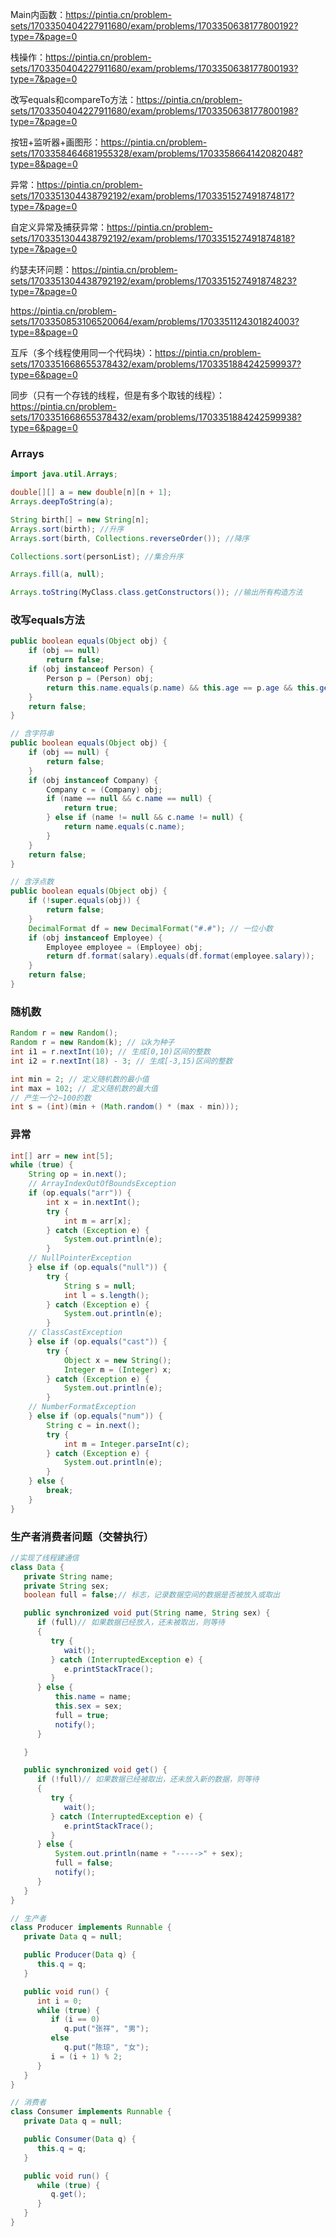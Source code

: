 Main内函数：https://pintia.cn/problem-sets/1703350404227911680/exam/problems/1703350638177800192?type=7&page=0

栈操作：https://pintia.cn/problem-sets/1703350404227911680/exam/problems/1703350638177800193?type=7&page=0

改写equals和compareTo方法：https://pintia.cn/problem-sets/1703350404227911680/exam/problems/1703350638177800198?type=7&page=0

按钮+监听器+画图形：https://pintia.cn/problem-sets/1703358464681955328/exam/problems/1703358664142082048?type=8&page=0

异常：https://pintia.cn/problem-sets/1703351304438792192/exam/problems/1703351527491874817?type=7&page=0

自定义异常及捕获异常：https://pintia.cn/problem-sets/1703351304438792192/exam/problems/1703351527491874818?type=7&page=0

约瑟夫环问题：https://pintia.cn/problem-sets/1703351304438792192/exam/problems/1703351527491874823?type=7&page=0

https://pintia.cn/problem-sets/1703350853106520064/exam/problems/1703351124301824003?type=8&page=0

互斥（多个线程使用同一个代码块）：https://pintia.cn/problem-sets/1703351668655378432/exam/problems/1703351884242599937?type=6&page=0

同步（只有一个存钱的线程，但是有多个取钱的线程）：https://pintia.cn/problem-sets/1703351668655378432/exam/problems/1703351884242599938?type=6&page=0

### Arrays

```java
import java.util.Arrays;

double[][] a = new double[n][n + 1];
Arrays.deepToString(a);

String birth[] = new String[n];
Arrays.sort(birth); //升序
Arrays.sort(birth, Collections.reverseOrder()); //降序

Collections.sort(personList); //集合升序

Arrays.fill(a, null);

Arrays.toString(MyClass.class.getConstructors()); //输出所有构造方法
```
### 改写equals方法

```java
public boolean equals(Object obj) {
    if (obj == null)
        return false;
    if (obj instanceof Person) {
        Person p = (Person) obj;
        return this.name.equals(p.name) && this.age == p.age && this.gender == p.gender;
    }
    return false;
}

// 含字符串
public boolean equals(Object obj) {
    if (obj == null) {
        return false;
    }
    if (obj instanceof Company) {
        Company c = (Company) obj;
        if (name == null && c.name == null) {
            return true;
        } else if (name != null && c.name != null) {
            return name.equals(c.name);
        }
    }
    return false;
}

// 含浮点数
public boolean equals(Object obj) {
    if (!super.equals(obj)) {
        return false;
    }
    DecimalFormat df = new DecimalFormat("#.#"); // 一位小数
    if (obj instanceof Employee) {
        Employee employee = (Employee) obj;
        return df.format(salary).equals(df.format(employee.salary));
    }
    return false;
}
```

### 随机数


```java
Random r = new Random();
Random r = new Random(k); // 以k为种子
int i1 = r.nextInt(10); // 生成[0,10)区间的整数
int i2 = r.nextInt(18) - 3; // 生成[-3,15)区间的整数

int min = 2; // 定义随机数的最小值
int max = 102; // 定义随机数的最大值
// 产生一个2~100的数
int s = (int)(min + (Math.random() * (max - min)));
```

### 异常
```java
int[] arr = new int[5];
while (true) {
    String op = in.next();
    // ArrayIndexOutOfBoundsException
    if (op.equals("arr")) {
        int x = in.nextInt();
        try {
            int m = arr[x];
        } catch (Exception e) {
            System.out.println(e);
        }
    // NullPointerException
    } else if (op.equals("null")) {
        try {
            String s = null;
            int l = s.length();
        } catch (Exception e) {
            System.out.println(e);
        }
    // ClassCastException
    } else if (op.equals("cast")) {
        try {
            Object x = new String();
            Integer m = (Integer) x;
        } catch (Exception e) {
            System.out.println(e);
        }
    // NumberFormatException
    } else if (op.equals("num")) {
        String c = in.next();
        try {
            int m = Integer.parseInt(c);
        } catch (Exception e) {
            System.out.println(e);
        }
    } else {
        break;
    }
}
```

### 生产者消费者问题（交替执行）


```java
//实现了线程建通信
class Data {
   private String name;
   private String sex;
   boolean full = false;// 标志，记录数据空间的数据是否被放入或取出

   public synchronized void put(String name, String sex) {
      if (full)// 如果数据已经放入，还未被取出，则等待
      {
         try {
            wait();
         } catch (InterruptedException e) {
            e.printStackTrace();
         }
      } else {
          this.name = name;
          this.sex = sex;
          full = true;
          notify();
      }

   }

   public synchronized void get() {
      if (!full)// 如果数据已经被取出，还未放入新的数据，则等待
      {
         try {
            wait();
         } catch (InterruptedException e) {
            e.printStackTrace();
         }
      } else {
          System.out.println(name + "----->" + sex);
          full = false;
          notify();
      }
   }
}

// 生产者
class Producer implements Runnable {
   private Data q = null;

   public Producer(Data q) {
      this.q = q;
   }

   public void run() {
      int i = 0;
      while (true) {
         if (i == 0)
            q.put("张祥", "男");
         else
            q.put("陈琼", "女");
         i = (i + 1) % 2;
      }
   }
}

// 消费者
class Consumer implements Runnable {
   private Data q = null;

   public Consumer(Data q) {
      this.q = q;
   }

   public void run() {
      while (true) {
         q.get();
      }
   }
}
```
